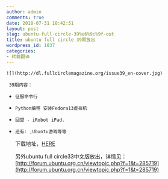 ```yaml
---
author: admin
comments: true
date: 2010-07-31 10:42:51
layout: post
slug: ubuntu-full-circle-39%e6%9c%9f-out
title: ubuntu full circle 39期放出
wordpress_id: 1037
categories:
- 转载翻译
---
```


	![](http://dl.fullcirclemagazine.org/issue39_en-cover.jpg)

	 39期内容：
	
  * 
		征服命令行
	
  * 
		Python编程 安装Fedora13虚拟机
	
  * 
		回望 - iRobot iPad.
	
  * 
		还有: ,Ubuntu游戏等等

	 下载地址，[HERE](http://fullcirclemagazine.org/issue-39/)

	 另外ubuntu full circle33中文版放出，详情见：[http://forum.ubuntu.org.cn/viewtopic.php?f=1&t=285719](http://forum.ubuntu.org.cn/viewtopic.php?f=1&t=285719)


